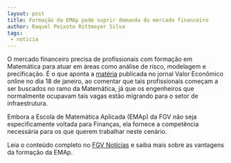 ```yaml
---
layout: post
title: Formação da EMAp pode suprir demanda do mercado financeiro
author: Raquel Peixoto Rittmeyer Silva
tags:
 - noticia
---
```


O mercado financeiro precisa de profissionais com formação em
Matemática para atuar em áreas como análise de risco, modelagem e
precificação. É o que aponta a
[matéria](http://www.valor.com.br/carreira/2972788/matematicos-invadem-mercado-financeiro)
publicada no jornal Valor Econômico online no dia 18 de janeiro, ao
comentar que tais profissionais começam a ser buscados no ramo da
Matemática, já que os engenheiros que normalmente ocupavam tais vagas
estão migrando para o setor de infraestrutura.

Embora a Escola de Matemática Aplicada (EMAp) da FGV não seja
especificamente voltada para Finanças, ela fornece a competência
necessária para os que querem trabalhar neste cenário.
 
Leia o conteúdo completo no
[FGV Notícias](http://fgvnoticias.fgv.br/noticia/formacao-da-emap-pode-suprir-demanda-do-mercado-financeiro)
e saiba mais sobre as vantagens da formação da EMAp.

